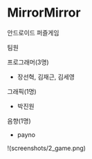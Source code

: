 # MirrorMirror


안드로이드 퍼즐게임

팀원

프로그래머(3명)
- 장선혁, 김재근, 김세영

그래픽(1명)
- 박진원

음향(1명)
- payno

!(screenshots/2_game.png)


